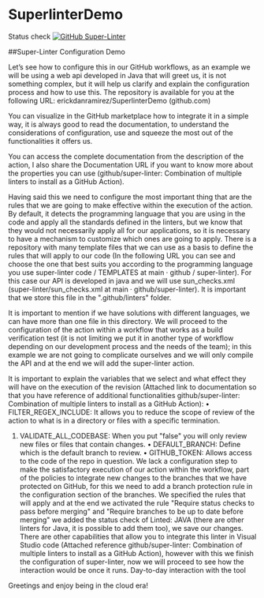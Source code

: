 # SuperlinterDemo

Status check 
[![GitHub Super-Linter](https://github.com/erickdanramirez/SuperlinterDemo/workflows/bvt.yml/badge.svg)](https://github.com/erickdanramirez/SuperlinterDemo/actions/workflows/bvt.yml)

##Super-Linter Configuration Demo

Let’s see how to configure this in our GitHub workflows, as an example we will be using a web api developed in Java that will greet us, it is not something complex, but it will help us clarify and explain the configuration process and how to use this. 
The repository is available for you at the following URL: erickdanramirez/SuperlinterDemo (github.com)

You can visualize in the GitHub marketplace how to integrate it in a simple way, it is always good to read the documentation, to understand the considerations of configuration, use and squeeze the most out of the functionalities it offers us.
 
You can access the complete documentation from the description of the action, I also share the Documentation URL if you want to know more about the properties you can use (github/super-linter: Combination of multiple linters to install as a GitHub Action). 
 
Having said this we need to configure the most important thing that are the rules that we are going to make effective within the execution of the action. By default, it detects the programming language that you are using in the code and apply all the standards defined in the linters, but we know that they would not necessarily apply all for our applications, so it is necessary to have a mechanism to customize which ones are going to apply. 
There is a repository with many template files that we can use as a basis to define the rules that will apply to our code (In the following URL you can see and choose the one that best suits you according to the programming language you use super-linter code / TEMPLATES at main · github / super-linter).   For this case our API is developed in java and we will use sun_checks.xml (super-linter/sun_checks.xml at main · github/super-linter). It is important that we store this file in the ".github/linters" folder.
 
It is important to mention if we have solutions with different languages, we can have more than one file in this directory. 
We will proceed to the configuration of the action within a workflow that works as a build verification test (it is not limiting we put it in another type of workflow depending on our development process and the needs of the team); in this example we are not going to complicate ourselves and we will only compile the API and at the end we will add the super-linter action. 
 
It is important to explain the variables that we select and what effect they will have on the execution of the revision (Attached link to documentation so that you have reference of additional functionalities github/super-linter: Combination of multiple linters to install as a GitHub Action): 
•	FILTER_REGEX_INCLUDE:  It allows you to reduce the scope of review of the action to what is in a directory or files with a specific termination.
1.	VALIDATE_ALL_CODEBASE: When you put "false" you will only review new files or files that contain changes. 
•	DEFAULT_BRANCH: Define which is the default branch to review.
•	GITHUB_TOKEN: Allows access to the code of the repo in question.
We lack a configuration step to make the satisfactory execution of our action within the workflow, part of the policies to integrate new changes to the branches that we have protected on GitHub, for this we need to add a branch protection rule in the configuration section of the branches.
We specified the rules that will apply and at the end we activated the rule "Require status checks to pass before merging" and "Require branches to be up to date before merging" we added the status check of Linted: JAVA (there are other linters for Java, it is possible to add them too), we save our changes.
There are other capabilities that allow you to integrate this linter in Visual Studio code (Attached reference github/super-linter: Combination of multiple linters to install as a GitHub Action), however with this we finish the configuration of super-linter, now we will proceed to see how the interaction would be once it runs. 
Day-to-day interaction with the tool

Greetings and enjoy being in the cloud era! 
